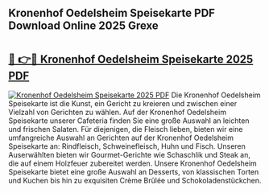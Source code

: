 ## Kronenhof Oedelsheim Speisekarte PDF Download Online 2025 Grexe

# <h2><a href="http://gc7mf0.nevu.top/?p=Kronenhof+Oedelsheim+Speisekarte">🔗 👉🔴 Kronenhof Oedelsheim Speisekarte 2025 PDF</a></h2>

[![Kronenhof Oedelsheim Speisekarte 2025 PDF](https://i.imgur.com/dBaPXMq.png)](http://gc7mf0.nevu.top/?p=Kronenhof+Oedelsheim+Speisekarte)
Die Kronenhof Oedelsheim Speisekarte ist die Kunst, ein Gericht zu kreieren und zwischen einer Vielzahl von Gerichten zu wählen. Auf der Kronenhof Oedelsheim Speisekarte unserer Cafeteria finden Sie eine große Auswahl an leichten und frischen Salaten. Für diejenigen, die Fleisch lieben, bieten wir eine umfangreiche Auswahl an Gerichten auf der Kronenhof Oedelsheim Speisekarte an: Rindfleisch, Schweinefleisch, Huhn und Fisch. Unseren Auserwählten bieten wir Gourmet-Gerichte wie Schaschlik und Steak an, die auf einem Holzfeuer zubereitet werden. Unsere Kronenhof Oedelsheim Speisekarte bietet eine große Auswahl an Desserts, von klassischen Torten und Kuchen bis hin zu exquisiten Crème Brûlée und Schokoladenstückchen.

